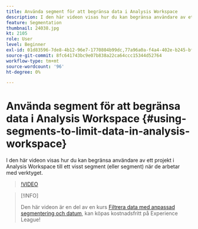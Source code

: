```yaml
---
title: Använda segment för att begränsa data i Analysis Workspace
description: I den här videon visas hur du kan begränsa användare av ett projekt i Analysis Workspace till ett visst segment (eller segment) när de arbetar med verktyget.
feature: Segmentation
thumbnail: 24038.jpg
kt: 2105
role: User
level: Beginner
exl-id: 01d83596-7de8-4b12-96e7-1770804b99dc,77a96a0a-f4a4-402e-b245-bfb83622a7e7
source-git-commit: 8fc641743bc9e07b838a22ca64ccc15344d52764
workflow-type: tm+mt
source-wordcount: '96'
ht-degree: 0%

---
```


# Använda segment för att begränsa data i Analysis Workspace {#using-segments-to-limit-data-in-analysis-workspace}

I den här videon visas hur du kan begränsa användare av ett projekt i Analysis Workspace till ett visst segment (eller segment) när de arbetar med verktyget.

>[!VIDEO](https://video.tv.adobe.com/v/24038/?quality=12&learn=on)

>[!INFO]
>
> Den här videon är en del av en kurs [Filtrera data med anpassad segmentering och datum](https://experienceleague.adobe.com/?recommended=Analytics-U-1-2021.1.filterdata), kan köpas kostnadsfritt på Experience League!

